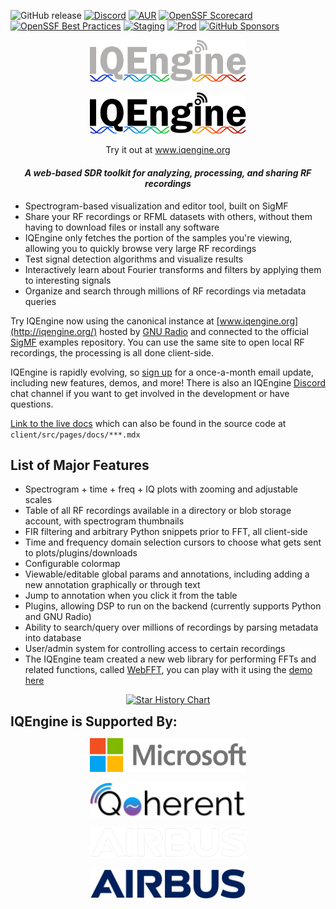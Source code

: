 ![GitHub release](https://img.shields.io/github/v/release/IQEngine/IQEngine)
[![Discord](https://img.shields.io/discord/1063315697498853498?label=Discord)](https://discord.gg/k7C8kp3b76)
[![AUR](https://img.shields.io/github/license/IQEngine/IQEngine)](https://github.com/IQEngine/IQEngine/blob/main/LICENSE)
[![OpenSSF Scorecard](https://api.securityscorecards.dev/projects/github.com/IQEngine/IQEngine/badge)](https://securityscorecards.dev/viewer/?uri=github.com/IQEngine/IQEngine)
[![OpenSSF Best Practices](https://bestpractices.coreinfrastructure.org/projects/7730/badge)](https://bestpractices.coreinfrastructure.org/projects/7730)
[![Staging](https://img.shields.io/github/actions/workflow/status/IQEngine/IQEngine/periodic_test_of_staging.yml?label=staging)](https://staging.iqengine.org)
[![Prod](https://img.shields.io/github/actions/workflow/status/IQEngine/IQEngine/periodic_test_of_prod.yml?label=prod)](https://iqengine.org)
[![GitHub Sponsors](https://img.shields.io/github/sponsors/IQEngine)](https://github.com/sponsors/IQEngine)

<p align="center"><img width=250 src="client/public/IQEngine.svg#gh-dark-mode-only" /></p>
<p align="center"><img width=250 src="client/public/IQEngine_Black.svg#gh-light-mode-only" /></p>

<p align="center">Try it out at <a href="https://www.iqengine.org">www.iqengine.org</a></p>

<h4 style="text-align: center;"><i>A web-based SDR toolkit for analyzing, processing, and sharing RF recordings</i></h4>

* Spectrogram-based visualization and editor tool, built on SigMF
* Share your RF recordings or RFML datasets with others, without them having to download files or install any software
* IQEngine only fetches the portion of the samples you're viewing, allowing you to quickly browse very large RF recordings
* Test signal detection algorithms and visualize results
* Interactively learn about Fourier transforms and filters by applying them to interesting signals
* Organize and search through millions of RF recordings via metadata queries

Try IQEngine now using the canonical instance at [www.iqengine.org](http://iqengine.org/) hosted by [GNU Radio](https://www.gnuradio.org/) and connected to the official [SigMF](https://github.com/gnuradio/SigMF) examples repository.  You can use the same site to open local RF recordings, the processing is all done client-side.

IQEngine is rapidly evolving, so [sign up](https://dashboard.mailerlite.com/forms/299501/77960409531811734/share) for a once-a-month email update, including new features, demos, and more!  There is also an IQEngine [Discord](https://discord.gg/k7C8kp3b76) chat channel if you want to get involved in the development or have questions.

[Link to the live docs](https://staging.iqengine.org/docs) which can also be found in the source code at `client/src/pages/docs/***.mdx`

## List of Major Features

* Spectrogram + time + freq + IQ plots with zooming and adjustable scales
* Table of all RF recordings available in a directory or blob storage account, with spectrogram thumbnails
* FIR filtering and arbitrary Python snippets prior to FFT, all client-side
* Time and frequency domain selection cursors to choose what gets sent to plots/plugins/downloads
* Configurable colormap
* Viewable/editable global params and annotations, including adding a new annotation graphically or through text
* Jump to annotation when you click it from the table
* Plugins, allowing DSP to run on the backend (currently supports Python and GNU Radio)
* Ability to search/query over millions of recordings by parsing metadata into database
* User/admin system for controlling access to certain recordings
* The IQEngine team created a new web library for performing FFTs and related functions, called [WebFFT](https://www.npmjs.com/package/webfft), you can play with it using the [demo here](https://webfft.com/)

<a href="https://star-history.com/#IQEngine/IQEngine&Date">
  <picture>
    <p align="center">
      <source media="(prefers-color-scheme: dark)" srcset="https://api.star-history.com/svg?repos=IQEngine/IQEngine&type=Date&theme=dark" />
      <source media="(prefers-color-scheme: light)" srcset="https://api.star-history.com/svg?repos=IQEngine/IQEngine&type=Date" />
      <img width="70%" alt="Star History Chart" src="https://api.star-history.com/svg?repos=IQEngine/IQEngine&type=Date" />
    </p>
  </picture>
</a>


<div style="font-size: 1.5em; font-weight: bold;">IQEngine is Supported By:</div>

<p align="center"><img width=250 src="client/public/microsoft-logo.svg" /></p>

<p align="center"><a href="https://www.qoherent.ai/"><img width=250 src="client/public/clogo-black.png" /></a></p>

<p align="center"><img width=250 src="client/public/AIRBUS_white.png#gh-dark-mode-only" /></p>
<p align="center"><img width=250 src="client/public/AIRBUS_blue.png#gh-light-mode-only" /></p>
